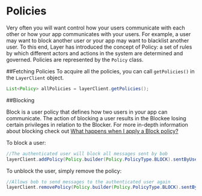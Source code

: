 # Policies

Very often you will want control how your users communicate with each other or how your app communicates with your users. For example, a user may want to block another user or your app may want to blacklist another user. To this end, Layer has introduced the concept of Policy: a set of rules by which different actors and actions in the system are determined and governed. Policies are represented by the `Policy` class.

##Fetching Policies
To acquire all the policies, you can call `getPolicies()` in the `LayerClient` object. 

```java
List<Policy> allPolicies = layerClient.getPolicies();
```

##Blocking

Block is a user policy that defines how two users in your app can communicate. The action of blocking a user results in the Blockee losing certain privileges in relation to the Blocker. For more in-depth information about blocking check out [What happens when I apply a Block policy?](https://support.layer.com/hc/en-us/articles/204050814)

To block a user:
```java
//The authenticated user will block all messages sent by bob
layerClient.addPolicy(Policy.builder(Policy.PolicyType.BLOCK).sentByUserId("bob").build());
```

To unblock the user, simply remove the policy:
```java
//Allows bob to send messages to the authenticated user again
layerClient.removePolicy(Policy.builder(Policy.PolicyType.BLOCK).sentByUserId("bob").build());
```